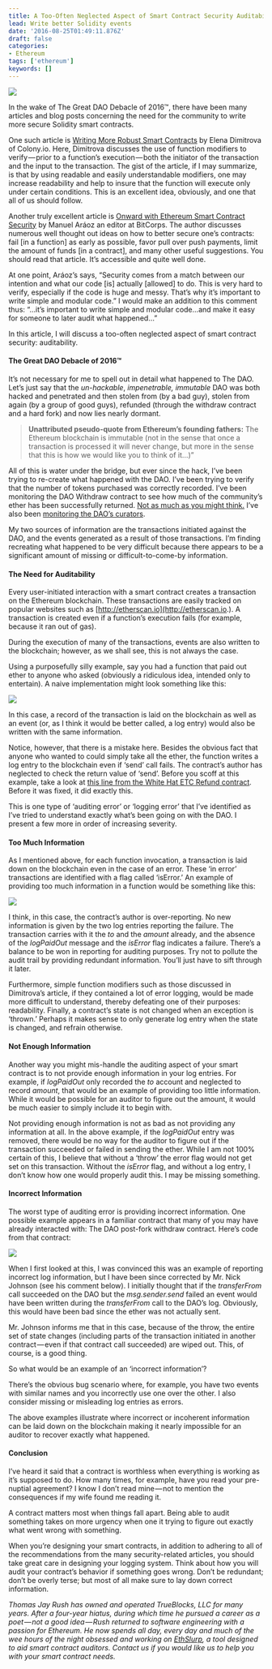 ```yaml
---
title: A Too-Often Neglected Aspect of Smart Contract Security Auditability
lead: Write better Solidity events
date: '2016-08-25T01:49:11.876Z'
draft: false
categories:
- Ethereum
tags: ['ethereum']
keywords: []
---
```


![](/blog/img/007-A-Too-Often-Neglected-Aspect-of-Smart-Contracts-Auditability-001.png)

In the wake of The Great DAO Debacle of 2016™, there have been many articles and blog posts concerning the need for the community to write more secure Solidity smart contracts.

One such article is [Writing More Robust Smart Contracts](https://blog.colony.io/writing-more-robust-smart-contracts-99ad0a11e948#.hwbkyvvnd) by Elena Dimitrova of Colony.io. Here, Dimitrova discusses the use of function modifiers to verify — prior to a function’s execution — both the initiator of the transaction and the input to the transaction. The gist of the article, if I may summarize, is that by using readable and easily understandable modifiers, one may increase readability and help to insure that the function will execute only under certain conditions. This is an excellent idea, obviously, and one that all of us should follow.

Another truly excellent article is [Onward with Ethereum Smart Contract Security](https://medium.com/bitcorps-blog/onward-with-ethereum-smart-contract-security-97a827e47702#.mtl7qf9d2) by Manuel Aráoz an editor at BitCorps. The author discusses numerous well thought out ideas on how to better secure one’s contracts: fail \[in a function\] as early as possible, favor pull over push payments, limit the amount of funds \[in a contract\], and many other useful suggestions. You should read that article. It’s accessible and quite well done.

At one point, Aráoz’s says, “Security comes from a match between our intention and what our code \[is\] actually \[allowed\] to do. This is very hard to verify, especially if the code is huge and messy. That’s why it’s important to write simple and modular code.” I would make an addition to this comment thus: “…it’s important to write simple and modular code…and make it easy for someone to later audit what happened…”

In this article, I will discuss a too-often neglected aspect of smart contract security: auditability.

#### The Great DAO Debacle of 2016™

It’s not necessary for me to spell out in detail what happened to The DAO. Let’s just say that the _un-hackable_, _impenetrable, immutable_ DAO was both hacked and penetrated and then stolen from (by a bad guy), stolen from again (by a group of good guys), refunded (through the withdraw contract and a hard fork) and now lies nearly dormant.

> **Unattributed pseudo-quote from Ethereum’s founding fathers:** The Ethereum blockchain is immutable (not in the sense that once a transaction is processed it will never change, but more in the sense that this is how we would like you to think of it…)”

All of this is water under the bridge, but ever since the hack, I’ve been trying to re-create what happened with the DAO. I’ve been trying to verify that the number of tokens purchased was correctly recorded. I’ve been monitoring the DAO Withdraw contract to see how much of the community’s ether has been successfully returned. [Not as much as you might think.](http://www.coindesk.com/25-million-of-dao-ether-still-remain-one-month-after-hard-fork/) I’ve also been [monitoring the DAO’s curators](http://daodeepdive.com/data/curator_watch.html).

My two sources of information are the transactions initiated against the DAO, and the events generated as a result of those transactions. I’m finding recreating what happened to be very difficult because there appears to be a significant amount of missing or difficult-to-come-by information.

#### The Need for Auditability

Every user-initiated interaction with a smart contract creates a transaction on the Ethereum blockchain. These transactions are easily tracked on popular websites such as [http://etherscan.io](http://etherscan.io.). A transaction is created even if a function’s execution fails (for example, because it ran out of gas).

During the execution of many of the transactions, events are also written to the blockchain; however, as we shall see, this is not always the case.

Using a purposefully silly example, say you had a function that paid out ether to anyone who asked (obviously a ridiculous idea, intended only to entertain). A naive implementation might look something like this:

![](/blog/img/007-A-Too-Often-Neglected-Aspect-of-Smart-Contracts-Auditability-002.png)

In this case, a record of the transaction is laid on the blockchain as well as an event (or, as I think it would be better called, a log entry) would also be written with the same information.

Notice, however, that there is a mistake here. Besides the obvious fact that anyone who wanted to could simply take all the ether, the function writes a log entry to the blockchain even if ‘send’ call fails. The contract’s author has neglected to check the return value of ‘send’. Before you scoff at this example, take a look at [this line from the White Hat ETC Refund contract](https://github.com/BitySA/whetcwithdraw/commit/731b6c0f31f2c4781411f47e2248895c696ea65b#diff-6abf7d6326637cc6a3023c6de66a5196L174). Before it was fixed, it did exactly this.

This is one type of ‘auditing error’ or ‘logging error’ that I’ve identified as I’ve tried to understand exactly what’s been going on with the DAO. I present a few more in order of increasing severity.

#### Too Much Information

As I mentioned above, for each function invocation, a transaction is laid down on the blockchain even in the case of an error. These ‘in error’ transactions are identified with a flag called ‘isError.’ An example of providing too much information in a function would be something like this:

![](/blog/img/007-A-Too-Often-Neglected-Aspect-of-Smart-Contracts-Auditability-003.png)

I think, in this case, the contract’s author is over-reporting. No new information is given by the two log entries reporting the failure. The transaction carries with it the _to_ and the _amount_ already, and the absence of the _logPaidOut_ message and the _isError_ flag indicates a failure. There’s a balance to be won in reporting for auditing purposes. Try not to pollute the audit trail by providing redundant information. You’ll just have to sift through it later.

Furthermore, simple function modifiers such as those discussed in Dimitrova’s article, if they contained a lot of error logging, would be made more difficult to understand, thereby defeating one of their purposes: readability. Finally, a contract’s state is not changed when an exception is ‘thrown.’ Perhaps it makes sense to only generate log entry when the state is changed, and refrain otherwise.

#### Not Enough Information

Another way you might mis-handle the auditing aspect of your smart contract is to not provide enough information in your log entries. For example, if _logPaidOut_ only recorded the _to_ account and neglected to record _amount_, that would be an example of providing too little information. While it would be possible for an auditor to figure out the amount, it would be much easier to simply include it to begin with.

Not providing enough information is not as bad as not providing any information at all. In the above example, if the _logPaidOut_ entry was removed, there would be no way for the auditor to figure out if the transaction succeeded or failed in sending the ether. While I am not 100% certain of this, I believe that without a ‘throw’ the error flag would not get set on this transaction. Without the _isError_ flag, and without a log entry, I don’t know how one would properly audit this. I may be missing something.

#### Incorrect Information

The worst type of auditing error is providing incorrect information. One possible example appears in a familiar contract that many of you may have already interacted with: The DAO post-fork withdraw contract. Here’s code from that contract:

![](/blog/img/007-A-Too-Often-Neglected-Aspect-of-Smart-Contracts-Auditability-004.png)

When I first looked at this, I was convinced this was an example of reporting incorrect log information, but I have been since corrected by Mr. Nick Johnson (see his comment below). I initially thought that if the _transferFrom_ call succeeded on the DAO but the _msg.sender.send_ failed an event would have been written during the _transferFrom_ call to the DAO’s log. Obviously, this would have been bad since the ether was not actually sent.

Mr. Johnson informs me that in this case, because of the throw, the entire set of state changes (including parts of the transaction initiated in another contract — even if that contract call succeeded) are wiped out. This, of course, is a good thing.

So what would be an example of an ‘incorrect information’?

There’s the obvious bug scenario where, for example, you have two events with similar names and you incorrectly use one over the other. I also consider missing or misleading log entries as errors.

The above examples illustrate where incorrect or incoherent information can be laid down on the blockchain making it nearly impossible for an auditor to recover exactly what happened.

#### Conclusion

I’ve heard it said that a contract is worthless when everything is working as it’s supposed to do. How many times, for example, have you read your pre-nuptial agreement? I know I don’t read mine — not to mention the consequences if my wife found me reading it.

A contract matters most when things fall apart. Being able to audit something takes on more urgency when one it trying to figure out exactly what went wrong with something.

When you’re designing your smart contracts, in addition to adhering to all of the recommendations from the many security-related articles, you should take great care in designing your logging system. Think about how you will audit your contract’s behavior if something goes wrong. Don’t be redundant; don’t be overly terse; but most of all make sure to lay down correct information.

_Thomas Jay Rush has owned and operated TrueBlocks, LLC for many years. After a four-year hiatus, during which time he pursued a career as a poet — not a good idea — Rush returned to software engineering with a passion for Ethereum. He now spends all day, every day and much of the wee hours of the night obsessed and working on_ [_EthSlurp_](http://www.ethslurp.com)_, a tool designed to aid smart contract auditors. Contact us if you would like us to help you with your smart contract needs._
